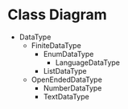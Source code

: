 # Class Diagram

* DataType
  * FiniteDataType
    * EnumDataType
      * LanguageDataType
    * ListDataType
  * OpenEndedDataType
    * NumberDataType
    * TextDataType
